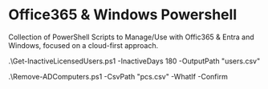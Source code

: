 # Office365 & Windows Powershell
Collection of PowerShell Scripts to Manage/Use with Offic365 &amp; Entra and Windows, focused on a cloud-first approach.


.\Get-InactiveLicensedUsers.ps1 -InactiveDays 180 -OutputPath "users.csv"

.\Remove-ADComputers.ps1 -CsvPath "pcs.csv" -WhatIf -Confirm
